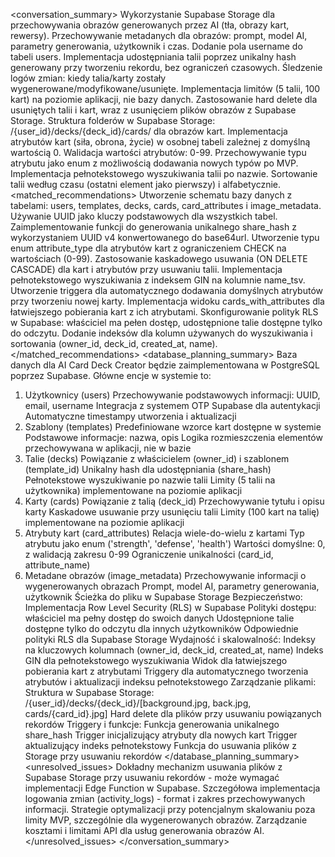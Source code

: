 <conversation_summary>
<decisions>
Wykorzystanie Supabase Storage dla przechowywania obrazów generowanych przez AI (tła, obrazy kart, rewersy).
Przechowywanie metadanych dla obrazów: prompt, model AI, parametry generowania, użytkownik i czas.
Dodanie pola username do tabeli users.
Implementacja udostępniania talii poprzez unikalny hash generowany przy tworzeniu rekordu, bez ograniczeń czasowych.
Śledzenie logów zmian: kiedy talia/karty zostały wygenerowane/modyfikowane/usunięte.
Implementacja limitów (5 talii, 100 kart) na poziomie aplikacji, nie bazy danych.
Zastosowanie hard delete dla usuniętych talii i kart, wraz z usunięciem plików obrazów z Supabase Storage.
Struktura folderów w Supabase Storage: /{user_id}/decks/{deck_id}/cards/ dla obrazów kart.
Implementacja atrybutów kart (siła, obrona, życie) w osobnej tabeli zależnej z domyślną wartością 0.
Walidacja wartości atrybutów: 0-99.
Przechowywanie typu atrybutu jako enum z możliwością dodawania nowych typów po MVP.
Implementacja pełnotekstowego wyszukiwania talii po nazwie.
Sortowanie talii według czasu (ostatni element jako pierwszy) i alfabetycznie.
</decisions>
<matched_recommendations>
Utworzenie schematu bazy danych z tabelami: users, templates, decks, cards, card_attributes i image_metadata.
Używanie UUID jako kluczy podstawowych dla wszystkich tabel.
Zaimplementowanie funkcji do generowania unikalnego share_hash z wykorzystaniem UUID v4 konwertowanego do base64url.
Utworzenie typu enum attribute_type dla atrybutów kart z ograniczeniem CHECK na wartościach (0-99).
Zastosowanie kaskadowego usuwania (ON DELETE CASCADE) dla kart i atrybutów przy usuwaniu talii.
Implementacja pełnotekstowego wyszukiwania z indeksem GIN na kolumnie name_tsv.
Utworzenie triggera dla automatycznego dodawania domyślnych atrybutów przy tworzeniu nowej karty.
Implementacja widoku cards_with_attributes dla łatwiejszego pobierania kart z ich atrybutami.
Skonfigurowanie polityk RLS w Supabase: właściciel ma pełen dostęp, udostępnione talie dostępne tylko do odczytu.
Dodanie indeksów dla kolumn używanych do wyszukiwania i sortowania (owner_id, deck_id, created_at, name).
</matched_recommendations>
<database_planning_summary>
Baza danych dla AI Card Deck Creator będzie zaimplementowana w PostgreSQL poprzez Supabase. Główne encje w systemie to:
1. Użytkownicy (users)
Przechowywanie podstawowych informacji: UUID, email, username
Integracja z systemem OTP Supabase dla autentykacji
Automatyczne timestampy utworzenia i aktualizacji
2. Szablony (templates)
Predefiniowane wzorce kart dostępne w systemie
Podstawowe informacje: nazwa, opis
Logika rozmieszczenia elementów przechowywana w aplikacji, nie w bazie
3. Talie (decks)
Powiązanie z właścicielem (owner_id) i szablonem (template_id)
Unikalny hash dla udostępniania (share_hash)
Pełnotekstowe wyszukiwanie po nazwie talii
Limity (5 talii na użytkownika) implementowane na poziomie aplikacji
4. Karty (cards)
Powiązanie z talią (deck_id)
Przechowywanie tytułu i opisu karty
Kaskadowe usuwanie przy usunięciu talii
Limity (100 kart na talię) implementowane na poziomie aplikacji
5. Atrybuty kart (card_attributes)
Relacja wiele-do-wielu z kartami
Typ atrybutu jako enum ('strength', 'defense', 'health')
Wartości domyślne: 0, z walidacją zakresu 0-99
Ograniczenie unikalności (card_id, attribute_name)
6. Metadane obrazów (image_metadata)
Przechowywanie informacji o wygenerowanych obrazach
Prompt, model AI, parametry generowania, użytkownik
Ścieżka do pliku w Supabase Storage
Bezpieczeństwo:
Implementacja Row Level Security (RLS) w Supabase
Polityki dostępu: właściciel ma pełny dostęp do swoich danych
Udostępnione talie dostępne tylko do odczytu dla innych użytkowników
Odpowiednie polityki RLS dla Supabase Storage
Wydajność i skalowalność:
Indeksy na kluczowych kolumnach (owner_id, deck_id, created_at, name)
Indeks GIN dla pełnotekstowego wyszukiwania
Widok dla łatwiejszego pobierania kart z atrybutami
Triggery dla automatycznego tworzenia atrybutów i aktualizacji indeksu pełnotekstowego
Zarządzanie plikami:
Struktura w Supabase Storage: /{user_id}/decks/{deck_id}/[background.jpg, back.jpg, cards/{card_id}.jpg]
Hard delete dla plików przy usuwaniu powiązanych rekordów
Triggery i funkcje:
Funkcja generowania unikalnego share_hash
Trigger inicjalizujący atrybuty dla nowych kart
Trigger aktualizujący indeks pełnotekstowy
Funkcja do usuwania plików z Storage przy usuwaniu rekordów
</database_planning_summary>
<unresolved_issues>
Dokładny mechanizm usuwania plików z Supabase Storage przy usuwaniu rekordów - może wymagać implementacji Edge Function w Supabase.
Szczegółowa implementacja logowania zmian (activity_logs) - format i zakres przechowywanych informacji.
Strategie optymalizacji przy potencjalnym skalowaniu poza limity MVP, szczególnie dla wygenerowanych obrazów.
Zarządzanie kosztami i limitami API dla usług generowania obrazów AI.
</unresolved_issues>
</conversation_summary>